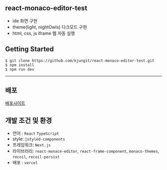## react-monaco-editor-test
- ide 화면 구현
- theme(light, nightOwls) 다크모드 구현
- html, css, js iframe 웹 자동 실행

  
## Getting Started

```
$ git clone https://github.com/kjungit/react-monaco-editor-test.git
$ npm install
$ npm run dev
```

---
## 배포
[배포사이트](https://react-monaco-editor-test.vercel.app/)

## 개발 조건 및 환경
- 언어 : `React` `TypeScript`
- style: `styled-components`
- 프레임워크: `Next.js`
- 라이브러리: `react-monace-editor`, `react-frame-component`, `monaco-themes`, `recoil`, `recoil-persist`
- 배포 : `vercel`
